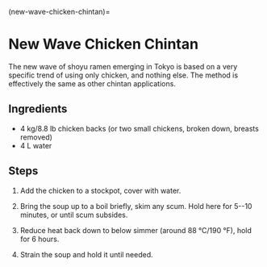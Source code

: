 (new-wave-chicken-chintan)=
# New Wave Chicken Chintan

The new wave of shoyu ramen emerging in Tokyo is based on a very specific trend
of using only chicken, and nothing else. The method is effectively the same as
other chintan applications. 

## Ingredients

* 4 kg/8.8 lb chicken backs (or two small chickens, broken down, breasts
  removed) 
* 4 L water

## Steps

1. Add the chicken to a stockpot, cover with water.

2. Bring the soup up to a boil briefly, skim any scum. Hold here for 5--10
   minutes, or until scum subsides.

3. Reduce heat back down to below simmer (around 88 °C/190 °F), hold for 6
   hours.

4. Strain the soup and hold it until needed.
